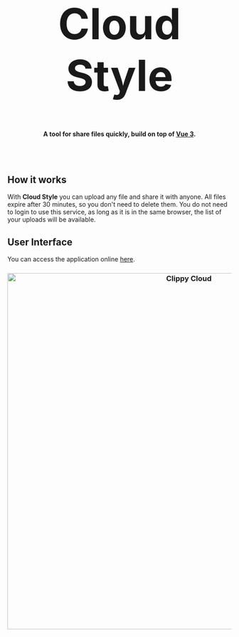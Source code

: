 <h1 style ="font-size: 72pt; font-weight:bold" align="center">
Cloud Style
</h1>

<h4 align="center">A tool for share files quickly, build on top of <a href="http://v3.vuejs.org" target="_blank">Vue 3</a>.</h4>

<br><br>

<h2>How it works</h2>

With **Cloud Style** you can upload any file and share it with anyone. All files expire after 30 minutes, so you don't need to delete them. You do not need to login to use this service, as long as it is in the same browser, the list of your uploads will be available.


<h2>User Interface</h2>


You can access the application online [here](link).

<h3 align="center">
  <a href="https://www.figma.com/file/J181HwJn1RFvYDrAyFkPXd/Clippy-Cloud?node-id=1%3A2">
    <img
      width="800"
      alt="Clippy Cloud"
      src="https://i.imgur.com/HHtabDk.jpeg"
    >
  </a>
</h3>
